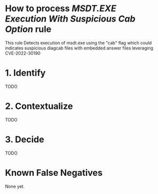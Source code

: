 # How to process *MSDT.EXE Execution With Suspicious Cab Option* rule
This rule Detects execution of msdt.exe using the "cab" flag which could indicates suspicious diagcab files with embedded answer files leveraging CVE-2022-30190

# 1. Identify
TODO

# 2. Contextualize
TODO

# 3. Decide
TODO

# Known False Negatives
None yet.
